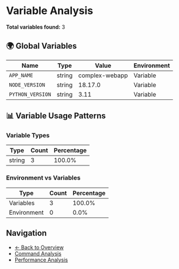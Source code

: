 # Variable Analysis

**Total variables found:** 3

## 🌍 Global Variables

| Name | Type | Value | Environment |
|------|------|-------|-------------|
| `APP_NAME` | string | complex-webapp | Variable |
| `NODE_VERSION` | string | 18.17.0 | Variable |
| `PYTHON_VERSION` | string | 3.11 | Variable |

## 📊 Variable Usage Patterns

### Variable Types

| Type | Count | Percentage |
|------|-------|------------|
| string | 3 | 100.0% |

### Environment vs Variables

| Type | Count | Percentage |
|------|-------|------------|
| Variables | 3 | 100.0% |
| Environment | 0 | 0.0% |

## Navigation

- [← Back to Overview](../README.md)
- [Command Analysis](commands.md)
- [Performance Analysis](performance.md)
